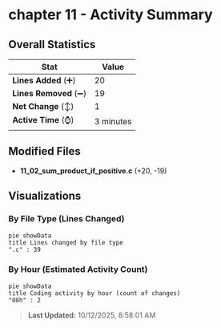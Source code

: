 # chapter 11 - Activity Summary 

## Overall Statistics

| Stat                   | Value                                                             |
| ---------------------- | ----------------------------------------------------------------- |
| **Lines Added** (➕)   | 20                                          |
| **Lines Removed** (➖) | 19                                        |
| **Net Change** (↕)    | 1                |
| **Active Time** (⌚)   | 3 minutes |


## Modified Files
- **11_02_sum_product_if_positive.c** (+20, -19)

## Visualizations

### By File Type (Lines Changed)

```mermaid
pie showData
title Lines changed by file type
".c" : 39
```

### By Hour (Estimated Activity Count)

```mermaid
pie showData
title Coding activity by hour (count of changes)
"08h" : 2
```


> **Last Updated:** 10/12/2025, 8:58:01 AM